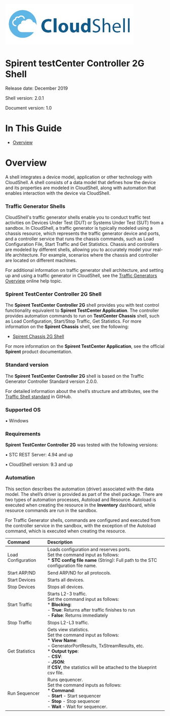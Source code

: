 
![](https://github.com/QualiSystems/cloudshell-shells-documentaion-templates/blob/master/cloudshell_logo.png)

# **Spirent testCenter Controller 2G Shell**  

Release date: December 2019

Shell version: 2.0.1

Document version: 1.0

# In This Guide

* [Overview](#overview)


# Overview
A shell integrates a device model, application or other technology with CloudShell. A shell consists of a data model that defines how the device and its properties are modeled in CloudShell, along with automation that enables interaction with the device via CloudShell.

### Traffic Generator Shells
CloudShell's traffic generator shells enable you to conduct traffic test activities on Devices Under Test (DUT) or Systems Under Test (SUT) from a sandbox. In CloudShell, a traffic generator is typically modeled using a chassis resource, which represents the traffic generator device and ports, and a controller service that runs the chassis commands, such as Load Configuration File, Start Traffic and Get Statistics. Chassis and controllers are modeled by different shells, allowing you to accurately model your real-life architecture. For example, scenarios where the chassis and controller are located on different machines.

For additional information on traffic generator shell architecture, and setting up and using a traffic generator in CloudShell, see the [Traffic Generators Overview](http://help.quali.com/Online%20Help/9.0/Portal/Content/CSP/LAB-MNG/Trffc-Gens.htm?Highlight=traffic%20generator%20overview) online help topic.

### **Spirent TestCenter Controller 2G Shell**
The **Spirent TestCenter Controller 2G** shell provides you with test control functionality equivalent to **Spirent TestCenter Application**. 
The controller provides automation commands to run on **TestCenter Chassis** shell, such as Load Configuration, Start/Stop Traffic, Get Statistics.
For more information on the **Spirent Chassis** shell, see the following:

* [Spirent Chassis 2G Shell](https://community.quali.com/repos/4894/spirent-testcenter-chassis-shell-2g)

For more information on the **Spirent TestCenter Application**, see the official **Spirent** product documentation.

### Standard version
The **Spirent TestCenter Controller 2G** shell is based on the Traffic Generator Controller Standard version 2.0.0.

For detailed information about the shell’s structure and attributes, see the [Traffic Shell standard](https://github.com/QualiSystems/shell-traffic-standard/blob/master/spec/traffic_standard.md) in GitHub.

### Supported OS
▪ Windows

### Requirements

**Spirent TestCenter Controller 2G** was tested with the following versions:

▪ STC REST Server: 4.94 and up

▪ CloudShell version: 9.3 and up

### Automation
This section describes the automation (driver) associated with the data model. The shell’s driver is provided as part of the shell package. There are two types of automation processes, Autoload and Resource.  Autoload is executed when creating the resource in the **Inventory** dashboard, while resource commands are run in the sandbox.

For Traffic Generator shells, commands are configured and executed from the controller service in the sandbox, with the exception of the Autoload command, which is executed when creating the resource.

|Command|Description|
|:-----|:-----|
|Load Configuration|Loads configuration and reserves ports.<br>Set the command input as follows:<br>* **STC config file name** (String): Full path to the STC configuration file name.|
|Start ARP/ND|Send ARP/ND for all protocols.|
|Start Devices|Starts all devices.|
|Stop Devices|Stops all devices.|
|Start Traffic|Starts L2-3 traffic.<br>Set the command input as follows:<br>* **Blocking**:<br>  - **True**: Returns after traffic finishes to run<br>  - **False**: Returns immediately|
|Stop Traffic|Stops L2-L3 traffic.|
|Get Statistics|Gets view statistics.<br>Set the command input as follows:<br>* **View Name**:<br>  -  GeneratorPortResults, TxStreamResults,  etc.<br>* **Output type**:<br>  -  **CSV**:<br>  -  **JSON**:<br>If **CSV**, the statistics will be attached to the blueprint csv file.|
|Run Sequencer|Runs qequencer.<br>Set the command inputs as follows:<br>* **Command**:<br>  -  **Start** - Start sequencer<br>  -  **Stop** - Stop sequencer<br>  -  **Wait** - Wait for sequencer.|
